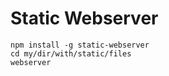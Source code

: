 # Static Webserver

`npm install -g static-webserver`  
`cd my/dir/with/static/files`  
`webserver`
